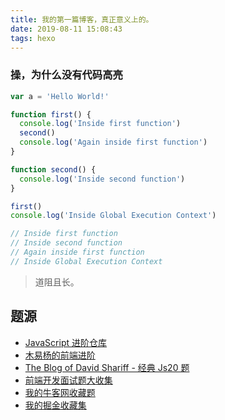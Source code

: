 ```yaml
---
title: 我的第一篇博客，真正意义上的。
date: 2019-08-11 15:08:43
tags: hexo
---
```


### 操，为什么没有代码高亮

```javascript
var a = 'Hello World!'

function first() {
  console.log('Inside first function')
  second()
  console.log('Again inside first function')
}

function second() {
  console.log('Inside second function')
}

first()
console.log('Inside Global Execution Context')

// Inside first function
// Inside second function
// Again inside first function
// Inside Global Execution Context
```

> 道阻且长。

## 题源

- [JavaScript 进阶仓库](https://github.com/lydiahallie/javascript-questions/blob/master/zh-CN/README-zh_CN.md)
- [木易杨的前端进阶](https://muyiy.cn/blog/)
- [The Blog of David Shariff - 经典 Js20 题](http://davidshariff.com/js-quiz/)
- [前端开发面试题大收集](https://fe.padding.me/#/)
- [我的牛客网收藏题](https://www.nowcoder.com/profile/457362991/myFollowings)
- [我的掘金收藏集](https://juejin.im/collection/5cf216516fb9a069f422422c)
